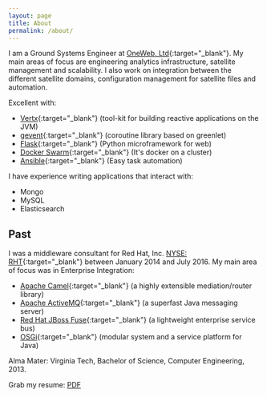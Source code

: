 ```yaml
---
layout: page
title: About
permalink: /about/
---
```


I am a Ground Systems Engineer at [OneWeb, Ltd](http://www.oneweb.net){:target="_blank"}. My main areas of focus are engineering analytics infrastructure, satellite management and scalability. I also work on integration between the different satellite domains, configuration management for satellite files and automation.

Excellent with:
* [Vertx][5]{:target="_blank"} (tool-kit for building reactive applications on the JVM)
* [gevent][6]{:target="_blank"} (coroutine library based on greenlet)
* [Flask][7]{:target="_blank"} (Python microframework for web)
* [Docker Swarm][8]{:target="_blank"} (It's docker on a cluster)
* [Ansible][9]{:target="_blank"} (Easy task automation)

I have experience writing applications that interact with:
* Mongo
* MySQL
* Elasticsearch

## Past

I was a middleware consultant for Red Hat, Inc. [NYSE: RHT](https://www.bloomberg.com/quote/RH:US){:target="_blank"} between January 2014 and July 2016. My main area of focus was in Enterprise Integration:

* [Apache Camel][1]{:target="_blank"} (a highly extensible mediation/router library)
* [Apache ActiveMQ][2]{:target="_blank"} (a superfast Java messaging server)
* [Red Hat JBoss Fuse][3]{:target="_blank"} (a lightweight enterprise service bus)
* [OSGi][4]{:target="_blank"} (modular system and a service platform for Java)

Alma Mater: Virginia Tech, Bachelor of Science, Computer Engineering, 2013.

Grab my resume: [PDF](/downloads/Resume.pdf)

[1]: http://camel.apache.org/ "Apache Camel"
[2]: http://activemq.apache.org/ "Apache ActiveMQ"
[3]: http://www.redhat.com/en/technologies/jboss-middleware/fuse "Red Hat JBoss Fuse"
[4]: https://www.osgi.org/ "OSGi"
[5]: https://vertx.io "Vert.x"
[6]: http://gevent.org "gevent"
[7]: http://flask.pocoo.org/ "Flask"
[8]: https://docs.docker.com/engine/swarm/ "Docker Swarm"
[9]: https://www.ansible.com/ "Ansible"

